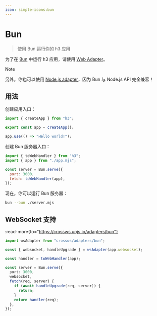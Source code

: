 ```yaml
---
icon: simple-icons:bun
---
```


# Bun

> 使用 Bun 运行你的 h3 应用

为了在 [Bun](https://bun.sh/) 中运行 h3 应用，请使用 [Web Adapter](/adapters/web)。

> [!NOTE]
> 另外，你也可以使用 [Node.js adapter](/adapters/node)，因为 Bun 与 Node.js API 完全兼容！

## 用法

创建应用入口：

```js [app.mjs]
import { createApp } from "h3";

export const app = createApp();

app.use(() => "Hello world!");
```

创建 Bun 服务器入口：

```js [server.mjs]
import { toWebHandler } from "h3";
import { app } from "./app.mjs";

const server = Bun.serve({
  port: 3000,
  fetch: toWebHandler(app),
});
```

现在，你可以运行 Bun 服务器：

```bash
bun --bun ./server.mjs
```

## WebSocket 支持

:read-more{to="https://crossws.unjs.io/adapters/bun"}

```ts
import wsAdapter from "crossws/adapters/bun";

const { websocket, handleUpgrade } = wsAdapter(app.websocket);

const handler = toWebHandler(app);

const server = Bun.serve({
  port: 3000,
  websocket,
  fetch(req, server) {
    if (await handleUpgrade(req, server)) {
      return;
    }
    return handler(req);
  },
});
```
